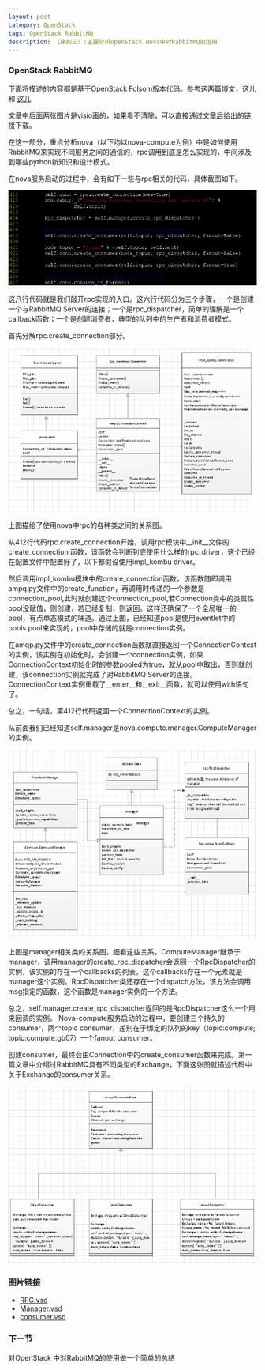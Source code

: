 ```yaml
---
layout: post
category: OpenStack
tags: OpenStack RabbitMQ
description: （序列三）:主要分析OpenStack Nova中对RabbitMQ的运用
---
```


### OpenStack RabbitMQ

下面将描述的内容都是基于OpenStack Folsom版本代码。参考这两篇博文，[这儿](http://blog.csdn.net/hackerain/article/details/7888672)和 [这儿](http://blog.csdn.net/hackerain/article/details/7880121)

文章中后面两张图片是visio画的，如果看不清除，可以直接通过文章后给出的链接下载。

在这一部分，重点分析nova（以下均以nova-compute为例）中是如何使用RabbitMQ来实现不同服务之间的通信的，rpc调用到底是怎么实现的，中间涉及到哪些python新知识和设计模式。

在nova服务启动的过程中，会有如下一些与rpc相关的代码，具体截图如下。

<img src="/assets/img/OpenStack_rabbit_code.png" atl="OpenStackRabbitMQCode01">

这八行代码就是我们敲开rpc实现的入口。这六行代码分为三个步骤，一个是创建一个与RabbitMQ Server的连接；一个是rpc_dispatcher，简单的理解是一个callback函数；一个是创建消费者，典型的队列中的生产者和消费者模式。

首先分解rpc.create_connection部分。

<img src="/assets/img/OpenStack_rabbit_rpc.png" atl="OpenStackRabbitMQRPC" width="700px">

上图描绘了使用nova中rpc的各种类之间的关系图。

从412行代码rpc.create_connection开始，调用rpc模块中__init__文件的create_connection 函数，该函数会判断到底使用什么样的rpc_driver，这个已经在配置文件中配置好了，以下都假设使用impl_kombu driver。

然后调用impl_kombu模块中的create_connection函数，该函数随即调用ampq.py文件中的create_function，再调用时传递的一个参数是connection_pool,此时就创建这个connection_pool,若Connection类中的类属性pool没赋值，则创建，若已经复制，则返回。这样还确保了一个全局唯一的pool，有点单态模式的味道。通过上图，已经知道pool是使用eventlet中的pools.pool来实现的，pool中存储的就是connection实例。

在amqp.py文件中的create_connection函数就直接返回一个ConnectionContext的实例，该实例在初始化时，会创建一个connection实例，如果ConnectionContext初始化时的参数pooled为true，就从pool中取出，否则就创建，该connection实例就完成了对RabbitMQ Server的连接。ConnectionContext实例重载了__enter__和__exit__函数，就可以使用with语句了。

总之，一句话，第412行代码返回一个ConnectionContext的实例。

从前面我们已经知道self.manager是nova.compute.manager.ComputeManager的实例。

<img src="/assets/img/OpenStack_rabbit_manager.png" atl="OpenStackRabbitMQManager" width="700px">

上图是manager相关类的关系图，细看这些关系，ComputeManager继承于manager，调用manager的create_rpc_dispatcher会返回一个RpcDispatcher的实例，该实例的存在一个callbacks的列表，这个callbacks存在一个元素就是manager这个实例。RpcDispatcher类还存在一个dispatch方法，该方法会调用msg指定的函数，这个函数是manager实例的一个方法。

总之，self.manager.create_rpc_dispatcher返回的是RpcDispatcher这么一个用来回调的实例。
Nova-compute服务启动的过程中，要创建三个持久的consumer，两个topic consumer，差别在于绑定的队列的key（topic:compute; topic:compute.gb07）一个fanout consumer。

创建consumer，最终会由Connection中的create_consumer函数来完成。第一篇文章中介绍过RabbitMQ具有不同类型的Exchange，下面这张图就描述代码中关于Exchange的consumer关系。

<img src="/assets/img/OpenStack_rabbit_Consumer_Code.png" atl="OpenStackRabbitMQConsumerCode" width="700px">

### 图片链接

* [RPC.vsd](/assets/img/openstack_rpc.vsd)
* [Manager.vsd](/assets/img/openstack_manager.vsd)
* [consumer.vsd](/assets/img/openstack_consumer.vsd)

### 下一节

对OpenStack 中对RabbitMQ的使用做一个简单的总结
